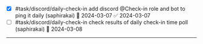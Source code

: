 - [x] #task/discord/daily-check-in add discord @Check-in role and bot to ping it daily (saphirakai) 📅 2024-03-07 ✅ 2024-03-07
- [ ] #task/discord/daily-check-in check results of daily check-in time poll (saphirakai) 📅 2024-03-08 

---
